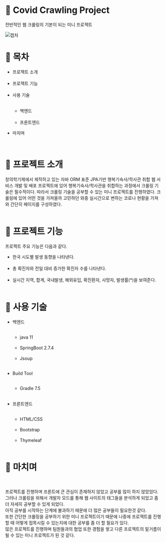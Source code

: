 # 📎 Covid Crawling Project
전반적인 웹 크롤링의 기본이 되는 미니 프로젝트

![캡처](https://user-images.githubusercontent.com/103410386/192753513-7b60b65b-39e9-4160-ab9e-10b13d3eb635.PNG)
<br>

# 📎 목차
<ul>
  <li>프로젝트 소개</li>
  <br>
  <li>프로젝트 기능</li>
  <br>
  <li>사용 기술</li>
  <br>
  <ul>
    <li>백엔드</li>
    <br>
    <li>프론트엔드</li>
  </ul>
</ul>

<ul>
  <li>마치며</li>
</ul>
<br>

# 📎 프로젝트 소개

창의학기제에서 제작하고 있는 자바 ORM 표준 JPA기반 행복기숙사/학사관 취합 웹 서비스 개발 및 배포 프로젝트에 있어
행복기숙사/학사관을 취합하는 과정에서 크롤링 기술은 필수적이다.
따라서 크롤링 기술을 공부할 수 있는 미니 프로젝트를 진행하였다.
크롤링에 있어 어떤 것을 가져올까 고민하던 와중 실시간으로 변하는 코로나 현황을 가져와 간단히 페이지를 구성하였다.
<br><br>

# 📎 프로젝트 기능

프로젝트 주요 기능은 다음과 같다.

<ul>
  <li>한국 시도별 발생 동향을 나타낸다.</li>
  <br>
  <li>총 확진자와 전일 대비 증가한 확진자 수를 나타낸다.</li>
  <br>
  <li>실시간 지역, 합계, 국내발생, 해외유입, 확진환자, 사망자, 발생률(*)을 보여준다.</li>
  <br>
</ul>

# 📎 사용 기술
<ul>
  <li>백엔드</li>
  <br>
  <ul>
    <li>java 11</li>
    <br>
    <li>SpringBoot 2.7.4</li>
    <br>
    <li>Jsoup</li>
    <br>
  </ul>
</ul>

<ul>
  <li>Build Tool</li>
  <br>
  <ul>
    <li>Gradle 7.5</li>
    <br>
  </ul>
</ul>

<ul>
  <li>프론트엔드</li>
  <br>
  <ul>
    <li>HTML/CSS</li>
    <br>
    <li>Bootstrap</li>
    <br>
    <li>Thymeleaf</li>
    <br>
  </ul>
</ul>

# 📎 마치며
<br>

프로젝트를 진행하며 프론트에 큰 관심이 존재하지 않았고 공부를 많이 하지 않았었다. <br>
그러나 크롤링을 위해서 개발자 모드를 통해 웹 사이트의 태그들을 분석하게 되었고 좀 더 자세히 공부할 수 있게 되었다. <br>
아직 공부를 시작하는 단계에 불과하기 때문에 더 많은 공부들이 필요한것 같다. <br>
또한 간단한 크롤링을 공부하기 위한 미니 프로젝트이기 때문에 나중에 프로젝트를 진행할 때 어떻게 접목시킬 수 있는지에 대한 공부를 좀 더 할 필요가 있다. <br>
많은 프로젝트를 진행하며 팀원들과의 협업 또한 경험을 쌓고 다른 프로젝트의 밑거름이 될 수 있는 미니 프로젝트가 된 것 같다. <br>
